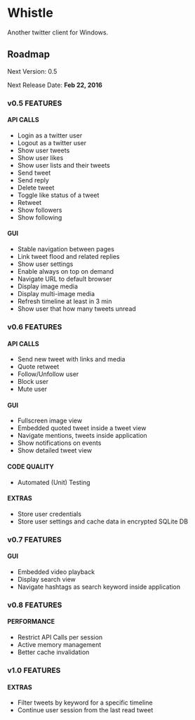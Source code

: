 # Whistle
Another twitter client for Windows.

## Roadmap
Next Version: 0.5

Next Release Date: **Feb 22, 2016**

### v0.5 FEATURES
#### API CALLS
* Login as a twitter user
* Logout as a twitter user
* Show user tweets
* Show user likes
* Show user lists and their tweets
* Send tweet
* Send reply
* Delete tweet
* Toggle like status of a tweet
* Retweet
* Show followers
* Show following

#### GUI
* Stable navigation between pages
* Link tweet flood and related replies
* Show user settings
* Enable always on top on demand
* Navigate URL to default browser
* Display image media
* Display multi-image media
* Refresh timeline at least in 3 min
* Show user that how many tweets unread

### v0.6 FEATURES
#### API CALLS
* Send new tweet with links and media
* Quote retweet
* Follow/Unfollow user
* Block user
* Mute user

#### GUI
* Fullscreen image view
* Embedded quoted tweet inside a tweet view
* Navigate mentions, tweets inside application
* Show notifications on events
* Show detailed tweet view

#### CODE QUALITY
* Automated (Unit) Testing

#### EXTRAS
* Store user credentials
* Store user settings and cache data in encrypted SQLite DB

### v0.7 FEATURES
#### GUI
* Embedded video playback
* Display search view
* Navigate hashtags as search keyword inside application

### v0.8 FEATURES
#### PERFORMANCE
* Restrict API Calls per session
* Active memory management
* Better cache invalidation

### v1.0 FEATURES
#### EXTRAS
* Filter tweets by keyword for a specific timeline
* Continue user session from the last read tweet
